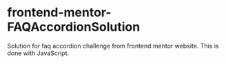 # frontend-mentor-FAQAccordionSolution
Solution for faq accordion challenge from frontend mentor website. This is done with JavaScript.
